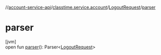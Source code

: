 //[account-service-api](../../../index.md)/[classtime.service.account](../index.md)/[LogoutRequest](index.md)/[parser](parser.md)

# parser

[jvm]\
open fun [parser](parser.md)(): Parser&lt;[LogoutRequest](index.md)&gt;
